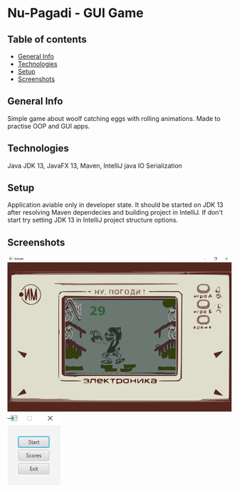 # Nu-Pagadi - GUI Game

## Table of contents
* [General Info](#general-info)
* [Technologies](#technologies)
* [Setup](#setup)
* [Screenshots](#screenshots)

## General Info
Simple game about woolf catching eggs with rolling animations. Made to practise OOP and GUI apps. 

## Technologies
Java JDK 13, JavaFX 13, Maven, IntelliJ java IO Serialization

## Setup
Application aviable only in developer state. It should be started on JDK 13 after resolving Maven dependecies and building project in IntelliJ. If don't start try setting JDK 13 in IntelliJ project structure options.

## Screenshots
![tekst alternatywny](/gameplayNP.png)
![tekst alternatywny](/menuNP.png)

